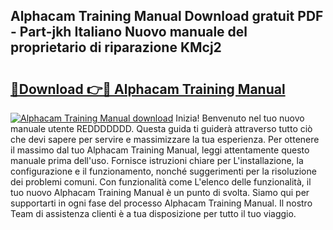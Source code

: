 ## Alphacam Training Manual Download gratuit PDF - Part-jkh Italiano Nuovo manuale del proprietario di riparazione KMcj2

# <h2><a href="http://dffcqg.blite.top/?on=Alphacam+Training+Manual">🔗Download 👉🔴 Alphacam Training Manual</a></h2>

[![Alphacam Training Manual download](https://i.imgur.com/lujVjoI.png)](http://dffcqg.blite.top/?on=Alphacam+Training+Manual)
Inizia! Benvenuto nel tuo nuovo manuale utente REDDDDDDD. Questa guida ti guiderà attraverso tutto ciò che devi sapere per servire e massimizzare la tua esperienza. Per ottenere il massimo dal tuo Alphacam Training Manual, leggi attentamente questo manuale prima dell'uso. Fornisce istruzioni chiare per L'installazione, la configurazione e il funzionamento, nonché suggerimenti per la risoluzione dei problemi comuni. Con funzionalità come L'elenco delle funzionalità, il tuo nuovo Alphacam Training Manual è un punto di svolta. Siamo qui per supportarti in ogni fase del processo Alphacam Training Manual. Il nostro Team di assistenza clienti è a tua disposizione per tutto il tuo viaggio.

